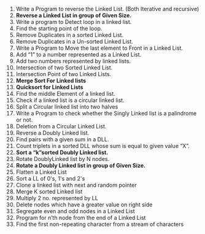 1. Write a Program to reverse the Linked List. (Both Iterative and recursive)
2. **Reverse a Linked List in group of Given Size.**
3. Write a program to Detect loop in a linked list.
4. Find the starting point of the loop. 
5. Remove Duplicates in a sorted Linked List.
6. Remove Duplicates in a Un-sorted Linked List.
7. Write a Program to Move the last element to Front in a Linked List.
8. Add “1” to a number represented as a Linked List.
9. Add two numbers represented by linked lists.
10. Intersection of two Sorted Linked List.
11. Intersection Point of two Linked Lists.
12. **Merge Sort For Linked lists**
13. **Quicksort for Linked Lists**
14. Find the middle Element of a linked list.
15. Check if a linked list is a circular linked list.
16. Split a Circular linked list into two halves
17. Write a Program to check whether the Singly Linked list is a palindrome or not.
18. Deletion from a Circular Linked List.
19. Reverse a Doubly Linked list.
20. Find pairs with a given sum in a DLL.
21. Count triplets in a sorted DLL whose sum is equal to given value “X”.
22. **Sort a “k”sorted Doubly Linked list.**
23. Rotate DoublyLinked list by N nodes.
24. **Rotate a Doubly Linked list in group of Given Size.**
25. Flatten a Linked List
26. Sort a LL of 0's, 1's and 2's
27. Clone a linked list with next and random pointer
28. Merge K sorted Linked list
29. Multiply 2 no. represented by LL
30. Delete nodes which have a greater value on right side
31. Segregate even and odd nodes in a Linked List
32. Program for n’th node from the end of a Linked List
33. Find the first non-repeating character from a stream of characters